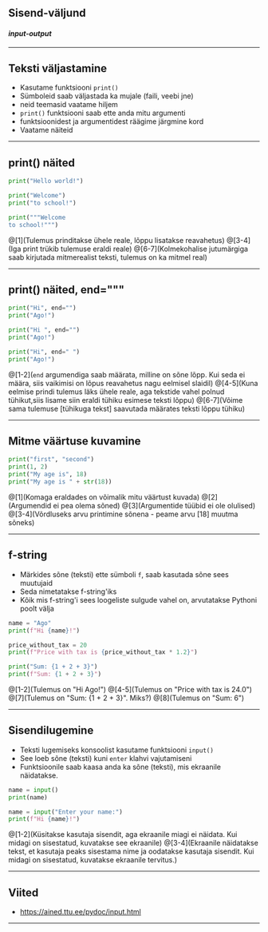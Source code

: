 ## Sisend-väljund
#### _input-output_

---


## Teksti väljastamine


- Kasutame funktsiooni ``print()``
- Sümboleid saab väljastada ka mujale (faili, veebi jne)
 - neid teemasid vaatame hiljem
- ``print()`` funktsiooni saab ette anda mitu argumenti
 - funktsioonidest ja argumentidest räägime järgmine kord
- Vaatame näiteid

---

## print() näited

```python
print("Hello world!")

print("Welcome")
print("to school!")

print("""Welcome
to school!""")
```

@[1](Tulemus prinditakse ühele reale, lõppu lisatakse reavahetus)
@[3-4](Iga print trükib tulemuse eraldi reale)
@[6-7](Kolmekohalise jutumärgiga saab kirjutada mitmerealist teksti, tulemus on ka mitmel real)

---

## print() näited, end="""

```python
print("Hi", end="")
print("Ago!")

print("Hi ", end="")
print("Ago!")

print("Hi", end=" ")
print("Ago!")
```
@[1-2](``end`` argumendiga saab määrata, milline on sõne lõpp. Kui seda ei määra, siis vaikimisi on lõpus reavahetus nagu eelmisel slaidil)
@[4-5](Kuna eelmise prindi tulemus läks ühele reale, aga tekstide vahel polnud tühikut,siis lisame siin eraldi tühiku esimese teksti lõppu)
@[6-7](Võime sama tulemuse [tühikuga tekst] saavutada määrates teksti lõppu tühiku)

---

## Mitme väärtuse kuvamine

```python
print("first", "second")
print(1, 2)
print("My age is", 18)
print("My age is " + str(18))
```
@[1](Komaga eraldades on võimalik mitu väärtust kuvada)
@[2](Argumendid ei pea olema sõned)
@[3](Argumentide tüübid ei ole olulised)
@[3-4](Võrdluseks arvu printimine sõnena - peame arvu [18] muutma sõneks)

---

## f-string

- Märkides sõne (teksti) ette sümboli ``f``, saab kasutada sõne sees muutujaid
 - Seda nimetatakse f-string'iks
- Kõik mis f-string'i sees loogeliste sulgude vahel on, arvutatakse Pythoni poolt välja

```python
name = "Ago"
print(f"Hi {name}!")

price_without_tax = 20
print(f"Price with tax is {price_without_tax * 1.2}")

print("Sum: {1 + 2 + 3}")
print(f"Sum: {1 + 2 + 3}")
```

@[1-2](Tulemus on "Hi Ago!")
@[4-5](Tulemus on "Price with tax is 24.0")
@[7](Tulemus on "Sum: {1 + 2 + 3}". Miks?)
@[8](Tulemus on "Sum: 6")

---

## Sisendilugemine

- Teksti lugemiseks konsoolist kasutame funktsiooni ``input()``
- See loeb sõne (teksti) kuni ``enter`` klahvi vajutamiseni
- Funktsioonile saab kaasa anda ka sõne (teksti), mis ekraanile näidatakse.

```python
name = input()
print(name)

name = input("Enter your name:")
print(f"Hi {name}!")
```

@[1-2](Küsitakse kasutaja sisendit, aga ekraanile miagi ei näidata. Kui midagi on sisestatud, kuvatakse see ekraanile)
@[3-4](Ekraanile näidatakse tekst, et kasutaja peaks sisestama nime ja oodatakse kasutaja sisendit. Kui midagi on sisestatud, kuvatakse ekraanile tervitus.)

---

## Viited

- https://ained.ttu.ee/pydoc/input.html

---
